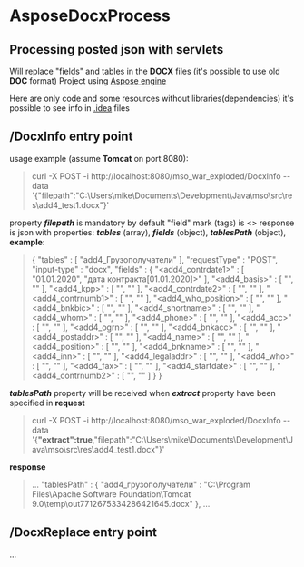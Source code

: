 # AsposeDocxProcess
## Processing posted json with servlets

Will replace "fields" and tables in the **DOCX** files (it's possible to use old **DOC** format)
Project using [Aspose engine](https://docs.aspose.com/words/java/)

Here are only code and some resources without libraries(dependencies) it's possible to see info in [.idea](./../../tree/master/.idea) files

## /DocxInfo entry point
usage example (assume **Tomcat** on port 8080):
>curl -X POST -i http://localhost:8080/mso_war_exploded/DocxInfo --data '{"filepath":"C:\\Users\\mike\\Documents\\Development\\Java\\mso\\src\\res\\add4_test1.docx"}'

property ___filepath___ is mandatory
by default "field" mark (tags) is \<\>
response is json with properties: ___tables___ (array), ___fields___ (object), ___tablesPath___ (object), **example**:
>{
>  "tables" : [ "add4_Грузополучатели" ],
>  "requestType" : "POST",
>  "input-type" : "docx",
>  "fields" : {
>    "<add4_contrdate1>" : [ "01.01.2020", "дата контракта[01.01.2020]>" ],
>    "<add4_basis>" : [ "", "" ],
>    "<add4_kpp>" : [ "", "" ],
>    "<add4_contrdate2>" : [ "", "" ],
>    "<add4_contrnumb1>" : [ "", "" ],
>    "<add4_who_position>" : [ "", "" ],
>    "<add4_bnkbic>" : [ "", "" ],
>    "<add4_shortname>" : [ "", "" ],
>    "<add4_whom>" : [ "", "" ],
>    "<add4_phone>" : [ "", "" ],
>    "<add4_acc>" : [ "", "" ],
>    "<add4_ogrn>" : [ "", "" ],
>    "<add4_bnkacc>" : [ "", "" ],
>    "<add4_postaddr>" : [ "", "" ],
>    "<add4_name>" : [ "", "" ],
>    "<add4_position>" : [ "", "" ],
>    "<add4_bnkname>" : [ "", "" ],
>    "<add4_inn>" : [ "", "" ],
>    "<add4_legaladdr>" : [ "", "" ],
>    "<add4_who>" : [ "", "" ],
>    "<add4_fax>" : [ "", "" ],
>    "<add4_startdate>" : [ "", "" ],
>    "<add4_contrnumb2>" : [ "", "" ]
>  }
>}

___tablesPath___ property will be received when ___extract___ property have been specified in **request**
>curl -X POST -i http://localhost:8080/mso_war_exploded/DocxInfo --data '{**"extract":true**,"filepath":"C:\\Users\\mike\\Documents\\Development\\Java\\mso\\src\\res\\add4_test1.docx"}'

**response**
>...
>  "tablesPath" : {
>    "add4_грузополучатели" : "C:\\Program Files\\Apache Software Foundation\\Tomcat 9.0\\temp\\out7712675334286421645.docx"
>  },
>...

## /DocxReplace entry point
...
